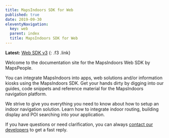 ```yaml
---
title: MapsIndoors SDK for Web
published: true
date: 2019-09-30
eleventyNavigation:
  key: web
  parent: index
  title: MapsIndoors SDK for Web
---
```


**Latest:** [Web SDK v3](/web/v3/)
{: .f3 .link}

Welcome to the documentation site for the MapsIndoors Web SDK by MapsPeople.

You can integrate MapsIndoors into apps, web solutions and/or information kiosks using the MapsIndoors SDK. Get your hands dirty by digging into our guides, code snippets and reference material for the MapsIndoors navigation platform.

We strive to give you everything you need to know about how to setup an indoor navigation solution. Learn how to integrate indoor routing, building display and POI searching into your application.

If you have questions or need clarification, you can always [contact our developers](https://mapspeople.com/support) to get a fast reply.
